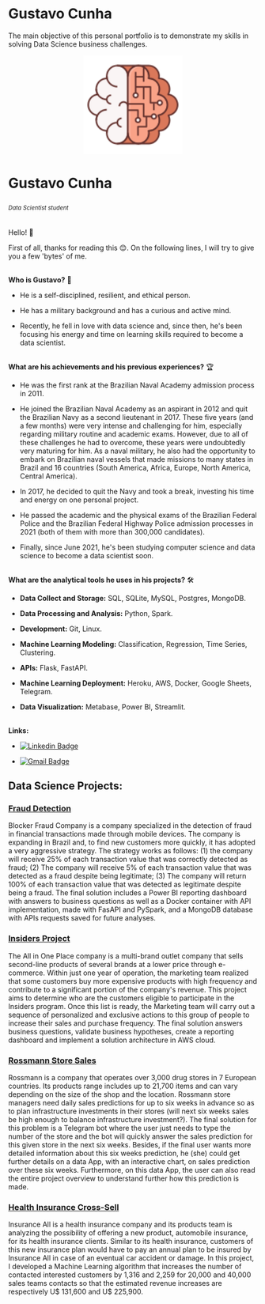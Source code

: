 # **Gustavo Cunha**

The main objective of this personal portfolio is to demonstrate my skills in solving Data Science business challenges.

<p align='center'>
  <img src="icon.svg" alt="drawing" width="200"/>  
</p>

# Gustavo Cunha
<sub>*Data Scientist student*</sub>
<br>
<br>
<br>
Hello! 🙂

First of all, thanks for reading this 😊. On the following lines, I will try to give you a few 'bytes' of me.

<br>
<strong>Who is Gustavo?</strong> 😬

* He is a self-disciplined, resilient, and ethical person. 

* He has a military background and has a curious and active mind.

* Recently, he fell in love with data science and, since then, he's been focusing his energy and time on learning skills required to become a data scientist.

<br>
<strong>What are his achievements and his previous experiences?</strong> 🏆

* He was the first rank at the Brazilian Naval Academy admission process in 2011.

* He joined the Brazilian Naval Academy as an aspirant in 2012 and quit the Brazilian Navy as a second lieutenant in 2017. These five years (and a few months) were very intense and challenging for him, especially regarding military routine and academic exams. However, due to all of these challenges he had to overcome, these years were undoubtedly very maturing for him. As a naval military, he also had the opportunity to embark on Brazilian naval vessels that made missions to many states in Brazil and 16 countries (South America, Africa, Europe, North America, Central America).

* In 2017, he decided to quit the Navy and took a break, investing his time and energy on one personal project. 

* He passed the academic and the physical exams of the Brazilian Federal Police and the Brazilian Federal Highway Police admission processes in 2021 (both of them with more than 300,000 candidates).

* Finally, since June 2021, he's been studying computer science and data science to become a data scientist soon.

<br>
<strong>What are the analytical tools he uses in his projects?</strong> 🛠

* **Data Collect and Storage:** SQL, SQLite, MySQL, Postgres, MongoDB.

* **Data Processing and Analysis:** Python, Spark.

* **Development:** Git, Linux.

* **Machine Learning Modeling:** Classification, Regression, Time Series, Clustering.

* **APIs:** Flask, FastAPI.

* **Machine Learning Deployment:** Heroku, AWS, Docker, Google Sheets, Telegram.

* **Data Visualization:** Metabase, Power BI, Streamlit.
<br>
<strong>Links:</strong>

* [![Linkedin Badge](https://img.shields.io/badge/-LinkedIn-blue?style=flat&logo=LinkedIn&logoColor=white)](https://www.linkedin.com/in/ds-gustavo-cunha/)

* [![Gmail Badge](https://img.shields.io/badge/-Gmail-c14438?style=flat-square&logo=Gmail&logoColor=white&link=mailto:gcunhaj@gmail.com)](mailto:gcunhaj@gmail.com)


## Data Science Projects:

### [Fraud Detection]( https://github.com/ds-gustavo-cunha/Fraud-Detection/tree/master/fraud_detection )
Blocker Fraud Company is a company specialized in the detection of fraud in financial transactions made through mobile devices. The company is expanding in Brazil and, to find new customers more quickly, it has adopted a very aggressive strategy. The strategy works as follows: (1) the company will receive 25% of each transaction value that was correctly detected as fraud; (2) The company will receive 5% of each transaction value that was detected as a fraud despite being legitimate; (3) The company will return 100% of each transaction value that was detected as legitimate despite being a fraud. The final solution includes a Power BI reporting dashboard with answers to business questions as well as a Docker container with API implementation, made with FasAPI and PySpark, and a MongoDB database with APIs requests saved for future analyses.

### [Insiders Project]( https://github.com/ds-gustavo-cunha/Insiders-Project/tree/master/Insiders_Clustering )
The All in One Place company is a multi-brand outlet company that sells second-line products of several brands at a lower price through e-commerce. Within just one year of operation, the marketing team realized that some customers buy more expensive products with high frequency and contribute to a significant portion of the company's revenue. This project aims to determine who are the customers eligible to participate in the Insiders program. Once this list is ready, the Marketing team will carry out a sequence of personalized and exclusive actions to this group of people to increase their sales and purchase frequency. The final solution answers business questions, validate business hypotheses, create a reporting dashboard and implement a solution architecture in AWS cloud.

### [Rossmann Store Sales]( https://github.com/ds-gustavo-cunha/Rossmann-Store-Sales/tree/master/rossmann_store_sales )
Rossmann is a company that operates over 3,000 drug stores in 7 European countries. Its products range includes up to 21,700 items and can vary depending on the size of the shop and the location. Rossmann store managers need daily sales predictions for up to six weeks in advance so as to plan infrastructure investments in their stores (will next six weeks sales be high enough to balance infrastructure investment?). The final solution for this problem is a Telegram bot where the user just needs to type the number of the store and the bot will quickly answer the sales prediction for this given store in the next six weeks. Besides, if the final user wants more detailed information about this six weeks prediction, he (she) could get further details on a data App, with an interactive chart, on sales prediction over these six weeks. Furthermore, on this data App, the user can also read the entire project overview to understand further how this prediction is made.

### [Health Insurance Cross-Sell]( https://github.com/ds-gustavo-cunha/Health-Insurance-Cross-Sell/tree/master/health_insurance_cross_sell )
Insurance All is a health insurance company and its products team is analyzing the possibility of offering a new product, automobile insurance, for its health insurance clients. Similar to its health insurance, customers of this new insurance plan would have to pay an annual plan to be insured by Insurance All in case of an eventual car accident or damage. In this project, I developed a Machine Learning algorithm that increases the number of contacted interested customers by 1,316 and 2,259 for 20,000 and 40,000 sales teams contacts so that the estimated revenue increases are respectively U$ 131,600 and U$ 225,900.
